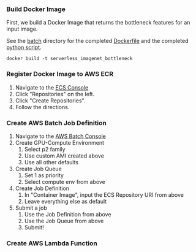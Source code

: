 ### Build Docker Image
First, we build a Docker Image that returns the bottleneck features for an input image.

See the [batch](./batch) directory for the completed [Dockerfile](./batch/Dockerfile) and the completed [python script](./batch/src/record_bottleneck.py).

`docker build -t serverless_imagenet_bottleneck`

### Register Docker Image to AWS ECR
1. Navigate to the [ECS Console](https://console.aws.amazon.com/ecs)
2. Click "Repositories" on the left.
3. Click "Create Repositories".
4. Follow the directions.

### Create AWS Batch Job Definition
1. Navigate to the [AWS Batch Console](https://console.aws.amazon.com/batch/)
1. Create GPU-Compute Environment
	1. Select p2 family
	2. Use custom AMI created above
	3. Use all other defaults
2. Create Job Queue
	1. Set 1 as priority
	2. Select compute env from above
3. Create Job Definition
	1. In "Container Image", input the ECS Repository URI from above
	2. Leave everything else as default
4. Submit a job
	1. Use the Job Definition from above
	2. Use the Job Queue from above
	3. Submit!

### Create AWS Lambda Function
